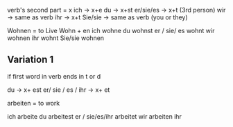 verb's second part = x
ich -> x+e
du -> x+st
er/sie/es -> x+t (3rd person)
wir -> same as verb
ihr -> x+t
Sie/sie -> same as verb (you or they)

Wohnen = to Live
Wohn + en
ich wohne
du wohnst
er / sie/ es wohnt
wir wohnen
ihr wohnt
Sie/sie wohnen



Variation 1
------------------
if first word in verb ends in t or d

du -> x+ est
er/ sie / es / ihr -> x+ et

arbeiten = to work

ich arbeite
du arbeitest
er / sie/es/ihr arbeitet
wir arbeiten
ihr

